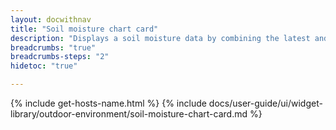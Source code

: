 ```yaml
---
layout: docwithnav
title: "Soil moisture chart card"
description: "Displays a soil moisture data by combining the latest and aggregated values with an optional simplified chart."
breadcrumbs: "true"
breadcrumbs-steps: "2"
hidetoc: "true"

---
```

{% include get-hosts-name.html %}
{% include docs/user-guide/ui/widget-library/outdoor-environment/soil-moisture-chart-card.md %}
